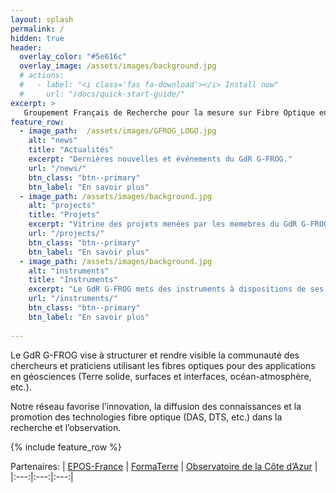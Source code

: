 ```yaml
---
layout: splash
permalink: /
hidden: true
header:
  overlay_color: "#5e616c"
  overlay_image: /assets/images/background.jpg
  # actions:
  #   - label: "<i class='fas fa-download'></i> Install now"
  #     url: "/docs/quick-start-guide/"
excerpt: >
   Groupement Français de Recherche pour la mesure sur Fibre Optique en Géosciences
feature_row:
  - image_path:  /assets/images/GFROG_LOGO.jpg
    alt: "news"
    title: "Actualités"
    excerpt: "Dernières nouvelles et événements du GdR G-FROG."
    url: "/news/"
    btn_class: "btn--primary"
    btn_label: "En savoir plus"
  - image_path: /assets/images/background.jpg
    alt: "projects"
    title: "Projets"
    excerpt: "Vitrine des projets menées par les memebres du GdR G-FROG."
    url: "/projects/"
    btn_class: "btn--primary"
    btn_label: "En savoir plus"
  - image_path: /assets/images/background.jpg
    alt: "instruments"
    title: "Instruments"
    excerpt: "Le GdR G-FROG mets des instruments à dispositions de ses membres."
    url: "/instruments/"
    btn_class: "btn--primary"
    btn_label: "En savoir plus"  
   
---
```


Le GdR G-FROG vise à structurer et rendre visible la communauté des chercheurs et praticiens utilisant les fibres optiques pour des applications en géosciences (Terre solide, surfaces et interfaces, océan-atmosphère, etc.).

Notre réseau favorise l’innovation, la diffusion des connaissances et la promotion des technologies fibre optique (DAS, DTS, etc.) dans la recherche et l’observation. 

{% include feature_row %}

Partenaires:
| [EPOS-France](https://www.epos-france.fr/) | [FormaTerre](https://formaterre.fr/) | [Observatoire de la Côte d’Azur](https://www.oca.eu/) |
|:---:|:---:|:---:|
